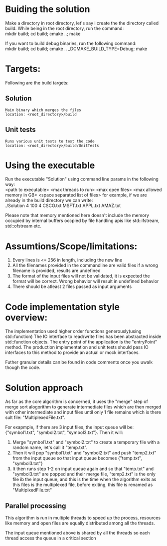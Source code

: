 # Buiding the solution
Make a directory in root directory, let's say i create the the directory called build.
While being in the root directory, run the command:<br>
mkdir build; cd build; cmake ..; make

If you want to build debug binaries, run the following command:<br>
mkdir build; cd build; cmake .. _DCMAKE_BUILD_TYPE=Debug; make

# Targets:
  Following are the build targets:
  ## Solution
    Main binary which merges the files
    location: <root_directory>/build
  ## Unit tests
    Runs various unit tests to test the code
    location: <root_directory>/build/UnitTests

# Using the executable
  Run the executable "Solution" using command line params in the following way:<br>
  \<path to executable\> \<max threads to run\> \<max open files\> \<max allowed memory in GB> \<space separated list of files\>
  for example, if we are already in the build directory we can write:<br>
  ./Solution 4 100 4 CSCO.txt MSFT.txt APPL.txt AMAZ.txt

  Please note that memory mentioned here doesn't include the memory occupied by internal buffers occpied by file handling apis
  like std::ifstream, std::ofstream etc.

# Assumtions/Scope/limitations:
  1. Every lines is <= 256 in length, including the new line
  2. All the filenames provided in the commandline are valid files
     if a wrong filename is provided, results are undefined
  3. The format of the input files will not be validated, it is expected the format will be correct. Wrong behavior will result in undefined behavior
  4. There should be atleast 2 files passed as input arguments 
   
# Code implementation style overview:
  The implementation used higher order functions generously(using std::function)
  The IO interface to read/write files has been abstracted inside std::function objects. The entry point of the application is the "entryPoint" method.
  The production implementation and unit tests should pass IO interfaces to this method to provide an actual or mock interfaces.

  Futher granular details can be found in code comments once you uwalk though the code.

# Solution approach
  As far as the core algorithm is concerned, it uses the "merge" step of merge sort alogorithm to generate intermediate files which are then merged with other intermediate and input files until only 1 file remains which is there sult file: "MultiplexedFile.txt".
  
  For exapmple, if there are 3 input files, the input queue will be: {"symbol1.txt", "symbol2.txt", "symbol3.txt"}. Then it will:
  1. Merge "symbol1.txt" and "symbol2.txt" to create a temporary file with a random name, let's call it "temp.txt".
  2. Then it will pop "symbol1.txt" and "symbol2.txt" and push "temp2.txt" from the input queue so that input queue becomes {"temp.txt", "symbol3.txt"}
  3. It then runs step 1-2 on input queue again and so that "temp.txt" and "symbol3.txt" are popped and their merge file, "temp2.txt" is the only file ib the input queue, and this is the time when the algorithm exits as this files is the multiplexed file, before exiting, this file is renamed as "MultiplxedFile.txt"

  ## Parallel processing
  This algorithm is run in multiple threads to speed up the process, resources like memory and open files are equally distributed among all the threads.

  The input queue mentioned above is shared by all the threads so each thread access the queue in a critical section
